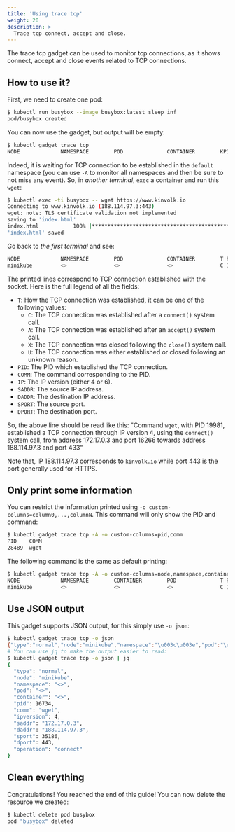 ```yaml
---
title: 'Using trace tcp'
weight: 20
description: >
  Trace tcp connect, accept and close.
---
```


The trace tcp gadget can be used to monitor tcp connections, as it shows
connect, accept and close events related to TCP connections.

## How to use it?

First, we need to create one pod:

```bash
$ kubectl run busybox --image busybox:latest sleep inf
pod/busybox created
```

You can now use the gadget, but output will be empty:

```bash
$ kubectl gadget trace tcp
NODE             NAMESPACE        POD              CONTAINER        KPID   KCOMM            PAGES  TPID             TCOMM
```

Indeed, it is waiting for TCP connection to be established in the `default` namespace (you can use `-A` to monitor all namespaces and then be sure to not miss any event).
So, in *another terminal*, `exec` a container and run this `wget`:

```bash
$ kubectl exec -ti busybox -- wget https://www.kinvolk.io
Connecting to www.kinvolk.io (188.114.97.3:443)
wget: note: TLS certificate validation not implemented
saving to 'index.html'
index.html           100% |*************************************************************************************************| 42627  0:00:00 ETA
'index.html' saved
```

Go back to *the first terminal* and see:

```bash
NODE             NAMESPACE        POD              CONTAINER        T PID    COMM             IP  SADDR            DADDR            SPORT   DPORT
minikube         <>               <>               <>               C 16266  wget             4   172.17.0.3       188.114.97.3     34878   443
```

The printed lines correspond to TCP connection established with the socket.
Here is the full legend of all the fields:

* `T`: How the TCP connection was established, it can be one of the following values:
	* `C`: The TCP connection was established after a `connect()` system call.
	* `A`: The TCP connection was established after an `accept()` system call.
	* `X`: The TCP connection was closed following the `close()` system call.
	* `U`: The TCP connection was either established or closed following an unknown reason.
* `PID`: The PID which established the TCP connection.
* `COMM`: The command corresponding to the PID.
* `IP`: The IP version (either 4 or 6).
* `SADDR`: The source IP address.
* `DADDR`: The destination IP address.
* `SPORT`: The source port.
* `DPORT`: The destination port.

So, the above line should be read like this: "Command `wget`, with PID 19981, established a TCP connection through IP version 4, using the `connect()` system call, from address 172.17.0.3 and port 16266 towards address 188.114.97.3 and port 433"

Note that, IP 188.114.97.3 corresponds to `kinvolk.io` while port 443 is the port generally used for HTTPS.

## Only print some information

You can restrict the information printed using `-o custom-columns=column0,...,columnN`.
This command will only show the PID and command:

```bash
$ kubectl gadget trace tcp -A -o custom-columns=pid,comm
PID    COMM
28489  wget
```

The following command is the same as default printing:

```bash
$ kubectl gadget trace tcp -A -o custom-columns=node,namespace,container,pod,t,pid,comm,ip,saddr,daddr,sport,dport
NODE             NAMESPACE        CONTAINER        POD              T PID    COMM             IP  SADDR            DADDR            SPORT   DPORT
minikube         <>               <>               <>               C 16266  wget             4   172.17.0.3       188.114.97.3     34878   443
```

## Use JSON output

This gadget supports JSON output, for this simply use `-o json`:

```bash
$ kubectl gadget trace tcp -o json
{"type":"normal","node":"minikube","namespace":"\u003c\u003e","pod":"\u003c\u003e","container":"\u003c\u003e","pid":16734,"comm":"wget","ipversion":4,"saddr":"172.17.0.3","daddr":"188.114.97.3","sport":35186,"dport":443,"operation":"connect"}
# You can use jq to make the output easier to read:
$ kubectl gadget trace tcp -o json | jq
{
  "type": "normal",
  "node": "minikube",
  "namespace": "<>",
  "pod": "<>",
  "container": "<>",
  "pid": 16734,
  "comm": "wget",
  "ipversion": 4,
  "saddr": "172.17.0.3",
  "daddr": "188.114.97.3",
  "sport": 35186,
  "dport": 443,
  "operation": "connect"
}
```

## Clean everything

Congratulations! You reached the end of this guide!
You can now delete the resource we created:

```bash
$ kubectl delete pod busybox
pod "busybox" deleted
```
